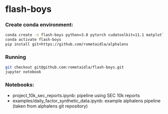 # flash-boys

### Create conda environment:

```bash
conda create -n flash-boys python=3.8 pytorch cudatoolkit=11.1 matplotlib numpy pandas scipy seaborn jupyter nltk ratelimit bs4 scikit-learn -c pytorch -c conda-forge -c intel
conda activate flash-boys
pip install git+https://github.com/rometaidla/alphalens
```

### Running
```bash
git checkout git@github.com:rometaidla/flash-boys.git
jupyter notebook
```

### Notebooks:
- project_10k_sec_reports.ipynb: pipeline using SEC 10k reports
- examples/daily_factor_synthetic_data.ipynb: example alphalens pipeline (taken from alphalens git repository) 